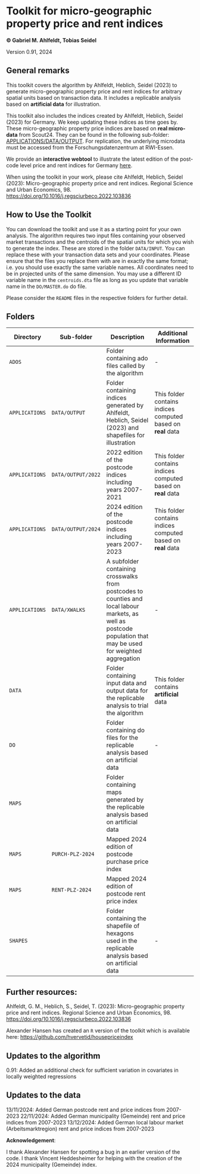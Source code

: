 # Toolkit for micro-geographic property price and rent indices 

**© Gabriel M. Ahlfeldt, Tobias Seidel**

Version 0.91, 2024

## General remarks

This toolkit covers the algorithm by Ahlfeldt, Heblich, Seidel (2023) to generate micro-geographic property price and rent indices for arbitrary spatial units based on transaction data. It includes a replicable analysis based on **artificial data** for illustration. 

This toolkit also includes the indices created by Ahlfeldt, Heblich, Seidel (2023) for Germany. We keep updating these indices as time goes by. These micro-geographic property price indices are based on **real micro-data** from Scout24. They can be found in the following sub-folder: [APPLICATIONS/DATA/OUTPUT](https://github.com/Ahlfeldt/AHS2023-toolkit/tree/main/APPLICATIONS/DATA/OUTPUT). For replication, the underlying microdata must be accessed from the Forschungsdatenzentrum at RWI-Essen. 

We provide an **interactive webtool** to illustrate the latest edition of the post-code level price and rent indices for Germany [here](https://sites.google.com/view/ahlfeldt/toolkits-and-webtools/property-price-indices/germany-ahs-index).

When using the toolkit in your work, please cite Ahlfeldt, Heblich, Seidel (2023): Micro-geographic property price and rent indices. Regional Science and Urban Economics, 98. https://doi.org/10.1016/j.regsciurbeco.2022.103836


## How to Use the Toolkit

You can download the toolkit and use it as a starting point for your own analysis. The algorithm requires two input files containing your observed market transactions and the centroids of the spatial units for which you wish to generate the index. These are stored in the folder `DATA/INPUT`. You can replace these with your transaction data sets and your coordinates. Please ensure that the files you replace them with are in exactly the same format; i.e. you should use exactly the same variable names. All coordinates need to be in projected units of the same dimension. You may use a different ID variable name in the `centroids.dta` file as long as you update that variable name in the `DO/MASTER.do` do file.  

Please consider the `README` files in the respective folders for further detail.

## Folders

| Directory | Sub-folder | Description  | Additional Information |
| ------------- | ------ | --- | --- |
| `ADOS` | | Folder containing ado files called by the algorithm | -|
| `APPLICATIONS` | `DATA/OUTPUT` | Folder containing indices generated by Ahlfeldt, Heblich, Seidel (2023) and shapefiles for illustration | This folder contains indices computed based on **real** data |
| `APPLICATIONS` |  `DATA/OUTPUT/2022` | 2022 edition of the postcode indices including years 2007-2021 | This folder contains indices computed based on **real** data |
| `APPLICATIONS` |  `DATA/OUTPUT/2024` | 2024 edition of the postcode indices including years 2007-2023 | This folder contains indices computed based on **real** data |
| `APPLICATIONS` |  `DATA/XWALKS` | A subfolder containing crosswalks from postcodes to counties and local labour markets, as well as postcode population that may be used for weighted aggregation | - |
| `DATA` |  | Folder containing input data and output data for the replicable analysis to trial the algorithm | This folder contains **artificial** data  |
| `DO` |  | Folder containing do files for the replicable analysis based on artificial data |- |
| `MAPS` |  | Folder containing maps generated by the replicable analysis based on artificial data |  |
| `MAPS` | `PURCH-PLZ-2024` | Mapped 2024 edition of postcode purchase price index |  |
| `MAPS` | `RENT-PLZ-2024` | Mapped 2024 edition of postcode rent price index |  |
| `SHAPES` |  | Folder containing the shapefile of hexagons used in the replicable analysis based on artificial data |- |

## Further resources:

Ahlfeldt, G. M., Heblich, S., Seidel, T. (2023): Micro-geographic property price and rent indices. Regional Science and Urban Economics, 98. https://doi.org/10.1016/j.regsciurbeco.2022.103836

Alexander Hansen has created an `R` version of the toolkit which is available here: https://github.com/hvervetid/housepriceindex

## Updates to the algorithm

0.91: Added an additional check for sufficient variation in covariates in locally weighted regressions 

## Updates to the data
13/11/2024: Added German postcode rent and price indices from 2007-2023
22/11/2024: Added German municipality (Gemeinde) rent and price indices from 2007-2023
13/12/2024: Added German local labour market (Arbeitsmarktregion) rent and price indices from 2007-2023

**Acknowledgement**: 

I thank Alexander Hansen for spotting a bug in an earlier version of the code.
I thank Vincent Heddesheimer for helping with the creation of the 2024 municipality (Gemeinde) index.
